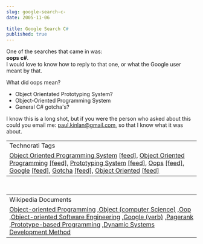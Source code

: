 ```yaml
---
slug: google-search-c-
date: 2005-11-06
 
title: Google Search C#
published: true
---
```

One of the searches that came in was:<br /><strong>oops c#</strong>.<br />I would love to know how to reply to that one, or what the Google user meant by that.  <p />What did oops mean?<br /><ul>
<li>Object Orientated Prototyping System?</li>
<li>Object-Oriented Programming System</li>
<li>General C# gotcha's?</li>
</ul><p />I know this is a long shot, but if you were the person who  asked about this could you email me: <a href="mailto:%20paul.kinlan@gmail.com">paul.kinlan@gmail.com</a>, so that I know what it was about.<p /><table class="TechnoratiHead TagHeader">
<tr><td>Technorati Tags</td></tr>
<tr class="Technorati"><td>
<a href="http://www.technorati.com/tag/Object%20Oriented%20Programming%20System" class="Tag" rel="tag">Object Oriented Programming System</a> <a href="http://feeds.technorati.com/feed/posts/tag/Object%20Oriented%20Programming%20System" class="Tag">[feed]</a>, <a href="http://www.technorati.com/tag/Object%20Oriented%20Programming" class="Tag" rel="tag">Object Oriented Programming</a> <a href="http://feeds.technorati.com/feed/posts/tag/Object%20Oriented%20Programming" class="Tag">[feed]</a>, <a href="http://www.technorati.com/tag/Prototyping%20System" class="Tag" rel="tag">Prototyping System</a> <a href="http://feeds.technorati.com/feed/posts/tag/Prototyping%20System" class="Tag">[feed]</a>, <a href="http://www.technorati.com/tag/Oops" class="Tag" rel="tag">Oops</a> <a href="http://feeds.technorati.com/feed/posts/tag/Oops" class="Tag">[feed]</a>, <a href="http://www.technorati.com/tag/Google" class="Tag" rel="tag">Google</a> <a href="http://feeds.technorati.com/feed/posts/tag/Google" class="Tag">[feed]</a>, <a href="http://www.technorati.com/tag/Gotcha" class="Tag" rel="tag">Gotcha</a> <a href="http://feeds.technorati.com/feed/posts/tag/Gotcha" class="Tag">[feed]</a>, <a href="http://www.technorati.com/tag/Object%20Oriented" class="Tag" rel="tag">Object Oriented</a> <a href="http://feeds.technorati.com/feed/posts/tag/Object%20Oriented" class="Tag">[feed]</a>
</td></tr>
</table><br /><table class="TechnoratiHead TagHeader">
<tr><td>Wikipedia Documents</td></tr>
<tr class="Technorati"><td>
<a href="http://en.wikipedia.org/wiki/Object_oriented">Object-oriented Programming</a> ,<a href="http://en.wikipedia.org/wiki/Object_(object-oriented_programming)">Object (computer Science)</a> ,<a href="http://en.wikipedia.org/wiki/OOP">Oop</a> ,<a href="http://en.wikipedia.org/wiki/Object-oriented_software_engineering">Object-oriented Software Engineering</a> ,<a href="http://en.wikipedia.org/wiki/Google_(verb)">Google (verb)</a> ,<a href="http://en.wikipedia.org/wiki/PageRank">Pagerank</a> ,<a href="http://en.wikipedia.org/wiki/Prototype-based_programming">Prototype-based Programming</a> ,<a href="http://en.wikipedia.org/wiki/Dynamic_Systems_Development_Method">Dynamic Systems Development Method</a>
</td></tr>
</table><div class="blogger-post-footer"><img class="posterous_download_image" src="https://blogger.googleusercontent.com/tracker/8109338-113123539721194491?l=www.kinlan.co.uk%2Findex.html" height="1" alt="" width="1" /></div>

